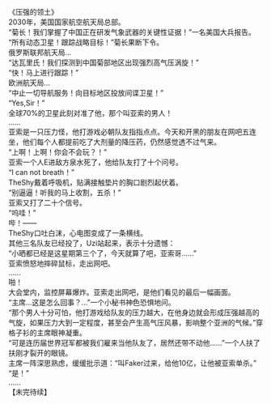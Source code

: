 《压强的领土》  
2030年，美国国家航空航天局总部。  
“菊长！我们掌握了中国正在研发气象武器的关键性证据！”一名美国大兵报告。  
“所有动态卫星！跟踪战略目标！”菊长果断下令。  
俄罗斯联邦航天局...  
“达瓦里氏！我们探测到中国菊部地区出现强烈高气压涡旋！”  
“快！马上进行跟踪！”  
欧洲航天局...  
“中止一切导航服务！向目标地区投放间谍卫星！”  
“Yes,Sir！”  
全球70%的卫星此刻对准了他，那个叫亚索的男人！  
……  
亚索是一只压力怪，他打游戏必朝队友指指点点。今天和开黑的朋友在网吧五连坐，他们每个人都提前吃了大剂量的降压药，仍然感觉透不过气来。  
“上啊！上啊！你会不会玩？！”  
亚索一个人E进敌方泉水死了，他给队友打了十个问号。  
“I can not breath！”  
TheShy戴着呼吸机，贴满接触垫片的胸口剧烈起伏着。  
“别逼逼！听我的马上收割，五杀！”  
亚索又打了二十个信号。  
“呜哇！”  
哔！——  
TheShy口吐白沫，心电图变成了一条横线。  
其他三名队友已经投了，Uzi站起来，表示十分遗憾：  
“小晒都已经是这星期第三个了，今天就算了吧，亚索哥……”  
亚索愤怒地摔碎鼠标，走出网吧。  
……  
啪！  
大会堂内，监控屏幕爆炸。亚索走出网吧，是他们看见的最后一幅画面。  
“主席…这是怎么回事？…”一个小秘书神色恐惧地问。  
“那个男人十分可怕，他打游戏给队友的压力越大，在他身边就会形成压强越高的气旋，如果压力大到一定程度，甚至会产生高气压风暴，影响整个亚洲的气候。”穿格子衫的主席眼神凝重。  
“可是连历届世界冠军都被我们雇来当他队友了，居然还带不动他……”一个人扶了扶刚才裂开的眼镜。  
主席一阵深思熟虑，缓缓批示道：“叫Faker过来，给他10亿，让他被亚索单杀。”  
“是！”  
……  
【未完待续】  
